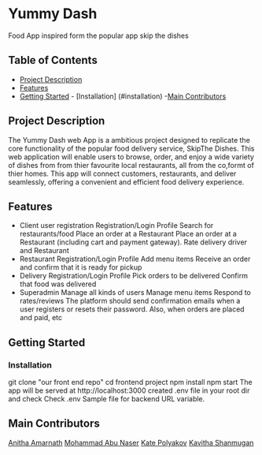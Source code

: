 # Yummy Dash

Food App inspired form the popular app skip the dishes

## Table of Contents

- [Project Description](#project-descrption)
- [Features](#features)
- [Getting Started](#getting-started) - [Installation] (#installation) -[Main Contributors](#contributing)

## Project Description

The Yummy Dash web App is a ambitious project designed to
replicate the core functionality of the popular food delivery service, SkipThe Dishes.
This web application will enable users to browse, order, and enjoy a wide variety of dishes from
from thier favourite local restaurants, all from the co,formt of thier homes.
This app will connect customers, restaurants, and deliver seamlessly, offering a convenient
and efficient food delivery experience.

## Features

- Client user registration
  Registration/Login
  Profile
  Search for restaurants/food
  Place an order at a Restaurant
  Place an order at a Restaurant (including cart and payment gateway).
  Rate delivery driver and Restaurant
- Restaurant
  Registration/Login
  Profile
  Add menu items
  Receive an order and confirm that it is ready for pickup
- Delivery
  Registration/Login
  Profile
  Pick orders to be delivered
  Confirm that food was delivered
- Superadmin
  Manage all kinds of users
  Manage menu items
  Respond to rates/reviews
  The platform should send confirmation emails when a user registers or resets their password. Also, when orders are placed and paid, etc

## Getting Started

### Installation

git clone "our front end repo"
cd frontend project
npm install
npm start
The app will be served at http://localhost:3000
created .env file in your root dir and check Check .env Sample file for backend URL variable.

## Main Contributors

[Anitha Amarnath](https://github.com/anithaamarnath)
[Mohammad Abu Naser](https://github.com/royalhouse)
[Kate Polyakov](https://github.com/KatePolyakov)
[Kavitha Shanmugan](https://github.com/kavithashanmugan)
